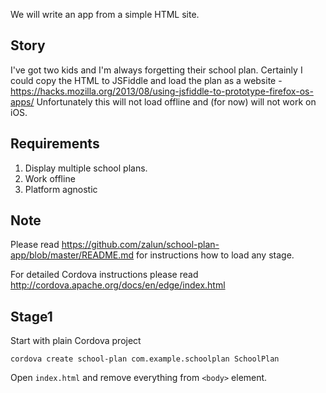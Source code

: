 We will write an app from a simple HTML site.

## Story

I've got two kids and I'm always forgetting their school plan. Certainly I could
copy the HTML to JSFiddle and load the plan as a website - 
https://hacks.mozilla.org/2013/08/using-jsfiddle-to-prototype-firefox-os-apps/ 
Unfortunately this will not load offline and (for now) will not work on iOS.

## Requirements

1. Display multiple school plans. 
2. Work offline
3. Platform agnostic

## Note

Please read https://github.com/zalun/school-plan-app/blob/master/README.md
for instructions how to load any stage.

For detailed Cordova instructions please read  http://cordova.apache.org/docs/en/edge/index.html

## Stage1

Start with plain Cordova project
    
    cordova create school-plan com.example.schoolplan SchoolPlan

Open ```index.html``` and remove everything from ```<body>``` element.
